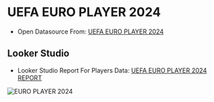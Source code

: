 # UEFA EURO PLAYER 2024
- Open Datasource From: [UEFA EURO PLAYER 2024](https://lookerstudio.google.com/reporting/251bdbd3-1949-4a1e-9ac4-ae0fe1cc3fe8)

## Looker Studio
- Looker Studio Report For Players Data: [UEFA EURO PLAYER 2024 REPORT](https://lookerstudio.google.com/reporting/251bdbd3-1949-4a1e-9ac4-ae0fe1cc3fe8)

![EURO PLAYER 2024](https://img2.pic.in.th/pic/UEFA_EURO_2024_PLAYER.jpg)


